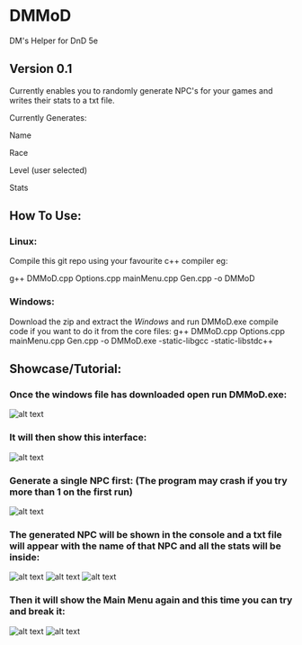 # DMMoD
DM's Helper for DnD 5e

## Version 0.1

Currently enables you to randomly generate NPC's for your games and writes their stats to a txt file.

Currently Generates:

Name

Race

Level (user selected) 

Stats

## How To Use:
### **Linux:**

Compile this git repo using your favourite c++ compiler eg: 

g++ DMMoD.cpp Options.cpp mainMenu.cpp Gen.cpp -o DMMoD

### **Windows:**

Download the zip and extract the *Windows* and run DMMoD.exe
compile code if you want to do it from the core files:
g++ DMMoD.cpp Options.cpp mainMenu.cpp Gen.cpp -o DMMoD.exe -static-libgcc -static-libstdc++
## Showcase/Tutorial:
### Once the windows file has downloaded open run DMMoD.exe:
![alt text](https://i.imgur.com/VGFzlbI.png "1")
### It will then show this interface:
![alt text](https://i.imgur.com/TYeAaiC.png"2")
### Generate a single NPC first: (The program may crash if you try more than 1 on the first run)
![alt text](https://i.imgur.com/G2yIc63.png"3")
### The generated NPC will be shown in the console and a txt file will appear with the name of that NPC and all the stats will be inside:
![alt text](https://i.imgur.com/8tlWRtU.png"4")
![alt text](https://i.imgur.com/Fg2PGQ6.png?1"5")
![alt text](https://i.imgur.com/NTfZXdY.png"6")
### Then it will show the Main Menu again and this time you can try and break it:
![alt text](https://i.imgur.com/EtLMZAo.png"7")
![alt text](https://i.imgur.com/Sv1iRst.png"8")
